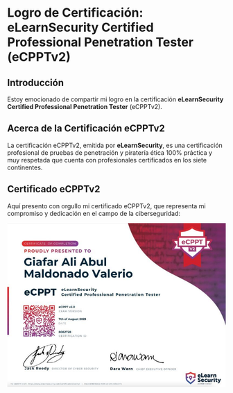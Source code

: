 # Logro de Certificación: eLearnSecurity Certified Professional Penetration Tester (eCPPTv2)

## Introducción
Estoy emocionado de compartir mi logro en la certificación **eLearnSecurity Certified Professional Penetration Tester** (eCPPTv2).

## Acerca de la Certificación eCPPTv2
La certificación eCPPTv2, emitida por **eLearnSecurity**, es una certificación profesional de pruebas de penetración y piratería ética 100% práctica y muy respetada que cuenta con profesionales certificados en los siete continentes.

## Certificado eCPPTv2
Aquí presento con orgullo mi certificado eCPPTv2, que representa mi compromiso y dedicación en el campo de la ciberseguridad:

![Certificación eCPPTv2](certificado2.jpg)

